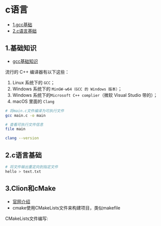 # c语言

<!-- vim-markdown-toc Marked -->

* [1.gcc基础](#1.gcc基础)
* [2.c语言基础](#2.c语言基础)

<!-- vim-markdown-toc -->

## 1.基础知识

- [gcc基础知识](https://www.cnblogs.com/roverliang/p/11493452.html)

流行的 C++ 编译器有以下这些：

1. Linux 系统下的 `GCC`；
2. Windows 系统下的 `MinGW-w64（GCC 的 Windows 版本）`；
3. Windows 系统下的`Microsoft C++ complier`（微软 Visual Studio 带的）；
4. macOS 里面的 `Clang`

```sh
# 将main.c文件编译为可执行文件
gcc main.c -o main

# 查看可执行文件信息
file main

clang --version
```

## 2.c语言基础

```sh
# 将文件输出重定向到指定文件
hello > text.txt
```

## 3.Clion和cMake

- [官网介绍](https://www.jetbrains.com/help/clion/clion-quick-start-guide.html)
- cmake使用CMakeLists文件来构建项目，类似makefile

CMakeLists文件编写:
